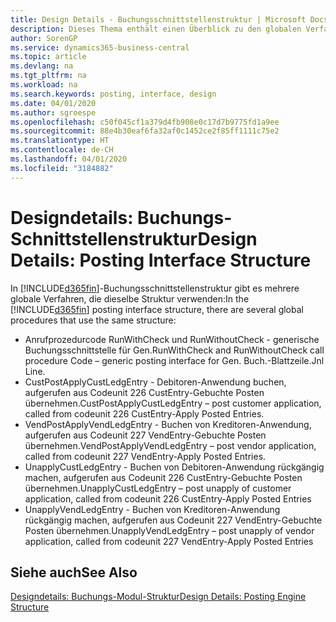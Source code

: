 ```yaml
---
title: Design Details - Buchungsschnittstellenstruktur | Microsoft Docs
description: Dieses Thema enthält einen Überblick zu den globalen Verfahren in der Buchungsschnittstellenstruktur.
author: SorenGP
ms.service: dynamics365-business-central
ms.topic: article
ms.devlang: na
ms.tgt_pltfrm: na
ms.workload: na
ms.search.keywords: posting, interface, design
ms.date: 04/01/2020
ms.author: sgroespe
ms.openlocfilehash: c50f045cf1a379d4fb908e0c17d7b9775fd1a9ee
ms.sourcegitcommit: 88e4b30eaf6fa32af0c1452ce2f85ff1111c75e2
ms.translationtype: HT
ms.contentlocale: de-CH
ms.lasthandoff: 04/01/2020
ms.locfileid: "3184882"
---
```

# <a name="design-details-posting-interface-structure"></a><span data-ttu-id="9819f-103">Designdetails: Buchungs-Schnittstellenstruktur</span><span class="sxs-lookup"><span data-stu-id="9819f-103">Design Details: Posting Interface Structure</span></span>
<span data-ttu-id="9819f-104">In [!INCLUDE[d365fin](includes/d365fin_md.md)]-Buchungsschnittstellenstruktur gibt es mehrere globale Verfahren, die dieselbe Struktur verwenden:</span><span class="sxs-lookup"><span data-stu-id="9819f-104">In the [!INCLUDE[d365fin](includes/d365fin_md.md)] posting interface structure, there are several global procedures that use the same structure:</span></span>  
  
* <span data-ttu-id="9819f-105">Anrufprozedurcode RunWithCheck und RunWithoutCheck - generische Buchungsschnittstelle für Gen.</span><span class="sxs-lookup"><span data-stu-id="9819f-105">RunWithCheck and RunWithoutCheck call procedure Code – generic posting interface for Gen.</span></span> <span data-ttu-id="9819f-106">Buch.-Blattzeile.</span><span class="sxs-lookup"><span data-stu-id="9819f-106">Jnl Line.</span></span>  
* <span data-ttu-id="9819f-107">CustPostApplyCustLedgEntry - Debitoren-Anwendung buchen, aufgerufen aus Codeunit 226 CustEntry-Gebuchte Posten übernehmen.</span><span class="sxs-lookup"><span data-stu-id="9819f-107">CustPostApplyCustLedgEntry – post customer application, called from codeunit 226 CustEntry-Apply Posted Entries.</span></span>  
* <span data-ttu-id="9819f-108">VendPostApplyVendLedgEntry - Buchen von Kreditoren-Anwendung, aufgerufen aus Codeunit 227 VendEntry-Gebuchte Posten übernehmen.</span><span class="sxs-lookup"><span data-stu-id="9819f-108">VendPostApplyVendLedgEntry – post vendor application, called from codeunit 227 VendEntry-Apply Posted Entries.</span></span>  
* <span data-ttu-id="9819f-109">UnapplyCustLedgEntry - Buchen von Debitoren-Anwendung rückgängig machen, aufgerufen aus Codeunit 226 CustEntry-Gebuchte Posten übernehmen.</span><span class="sxs-lookup"><span data-stu-id="9819f-109">UnapplyCustLedgEntry – post unapply of customer application, called from codeunit 226 CustEntry-Apply Posted Entries</span></span>  
* <span data-ttu-id="9819f-110">UnapplyVendLedgEntry - Buchen von Kreditoren-Anwendung rückgängig machen, aufgerufen aus Codeunit 227 VendEntry-Gebuchte Posten übernehmen.</span><span class="sxs-lookup"><span data-stu-id="9819f-110">UnapplyVendLedgEntry – post unapply of vendor application, called from codeunit 227 VendEntry-Apply Posted Entries</span></span>  
  
## <a name="see-also"></a><span data-ttu-id="9819f-111">Siehe auch</span><span class="sxs-lookup"><span data-stu-id="9819f-111">See Also</span></span>  
[<span data-ttu-id="9819f-112">Designdetails: Buchungs-Modul-Struktur</span><span class="sxs-lookup"><span data-stu-id="9819f-112">Design Details: Posting Engine Structure</span></span>](design-details-posting-engine-structure.md)